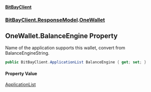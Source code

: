 #### [BitBayClient](./index.md 'index')
### [BitBayClient.ResponseModel](./BitBayClient-ResponseModel.md 'BitBayClient.ResponseModel').[OneWallet](./BitBayClient-ResponseModel-OneWallet.md 'BitBayClient.ResponseModel.OneWallet')
## OneWallet.BalanceEngine Property
Name of the application supports this wallet, convert from BalanceEngineString.  
```csharp
public BitBayClient.ApplicationList BalanceEngine { get; set; }
```
#### Property Value
[ApplicationList](./BitBayClient-ApplicationList.md 'BitBayClient.ApplicationList')  
